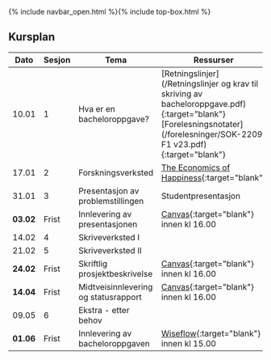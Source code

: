 {% include navbar_open.html %}{% include top-box.html %}

##  Kursplan

     
|Dato <img width=50/>| Sesjon <img width=50/>   | Tema <img width=300/>           | Ressurser <img width=150/>  |
|--------|----------------|---------------------------|--------------------------------------|
|10.01 | 1 | Hva er en bacheloroppgave? | [Retningslinjer](/Retningslinjer og krav til skriving av bacheloroppgave.pdf){:target="blank"}  <br> [Forelesningsnotater](/forelesninger/SOK-2209 F1 v23.pdf){:target="blank"}   |
|17.01 | 2 | Forskningsverksted | [The Economics of Happiness](/forelesninger/ressurser_F2.html){:target="blank"}   |
|31.01 | 3 | Presentasjon av problemstillingen | Studentpresentasjon   |
|**03.02**| Frist| Innlevering av presentasjonen| [Canvas](https://uit.instructure.com/courses/29608/assignments){:target="blank"} innen kl 16.00 |
|14.02 | 4 | Skriveverksted I |    |
|21.02 | 5 | Skriveverksted II |   |
|**24.02**| Frist| Skriftlig prosjektbeskrivelse| [Canvas](https://uit.instructure.com/courses/29608/assignments){:target="blank"} innen kl 16.00  |
|**14.04**| Frist| Midtveisinnlevering og statusrapport | [Canvas](https://uit.instructure.com/courses/29608/assignments){:target="blank"} innen kl 16.00  |
|09.05| 6 | Ekstra - etter behov         |    |
|**01.06** | Frist | Innlevering av bacheloroppgaven   | [Wiseflow](https://europe.wiseflow.net/login){:target="blank"} innen kl 15.00  |





